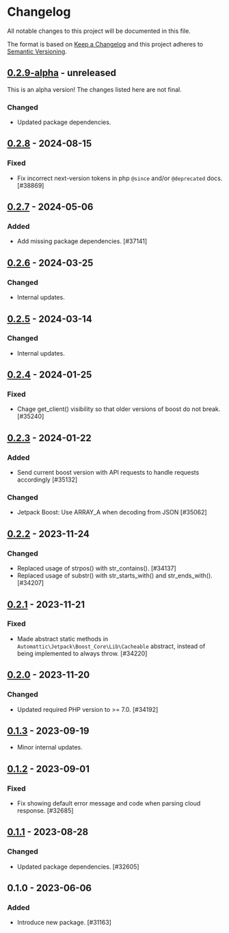 # Changelog

All notable changes to this project will be documented in this file.

The format is based on [Keep a Changelog](https://keepachangelog.com/en/1.0.0/)
and this project adheres to [Semantic Versioning](https://semver.org/spec/v2.0.0.html).

## [0.2.9-alpha] - unreleased

This is an alpha version! The changes listed here are not final.

### Changed
- Updated package dependencies.

## [0.2.8] - 2024-08-15
### Fixed
- Fix incorrect next-version tokens in php `@since` and/or `@deprecated` docs. [#38869]

## [0.2.7] - 2024-05-06
### Added
- Add missing package dependencies. [#37141]

## [0.2.6] - 2024-03-25
### Changed
- Internal updates.

## [0.2.5] - 2024-03-14
### Changed
- Internal updates.

## [0.2.4] - 2024-01-25
### Fixed
- Chage get_client() visibility so that older versions of boost do not break. [#35240]

## [0.2.3] - 2024-01-22
### Added
- Send current boost version with API requests to handle requests accordingly [#35132]

### Changed
- Jetpack Boost: Use ARRAY_A when decoding from JSON [#35062]

## [0.2.2] - 2023-11-24
### Changed
- Replaced usage of strpos() with str_contains(). [#34137]
- Replaced usage of substr() with str_starts_with() and str_ends_with(). [#34207]

## [0.2.1] - 2023-11-21
### Fixed
- Made abstract static methods in `Automattic\Jetpack\Boost_Core\Lib\Cacheable` abstract, instead of being implemented to always throw. [#34220]

## [0.2.0] - 2023-11-20
### Changed
- Updated required PHP version to >= 7.0. [#34192]

## [0.1.3] - 2023-09-19

- Minor internal updates.

## [0.1.2] - 2023-09-01
### Fixed
- Fix showing default error message and code when parsing cloud response. [#32685]

## [0.1.1] - 2023-08-28
### Changed
- Updated package dependencies. [#32605]

## 0.1.0 - 2023-06-06
### Added
- Introduce new package. [#31163]

[0.2.9-alpha]: https://github.com/Automattic/jetpack-boost-core/compare/v0.2.8...v0.2.9-alpha
[0.2.8]: https://github.com/Automattic/jetpack-boost-core/compare/v0.2.7...v0.2.8
[0.2.7]: https://github.com/Automattic/jetpack-boost-core/compare/v0.2.6...v0.2.7
[0.2.6]: https://github.com/Automattic/jetpack-boost-core/compare/v0.2.5...v0.2.6
[0.2.5]: https://github.com/Automattic/jetpack-boost-core/compare/v0.2.4...v0.2.5
[0.2.4]: https://github.com/Automattic/jetpack-boost-core/compare/v0.2.3...v0.2.4
[0.2.3]: https://github.com/Automattic/jetpack-boost-core/compare/v0.2.2...v0.2.3
[0.2.2]: https://github.com/Automattic/jetpack-boost-core/compare/v0.2.1...v0.2.2
[0.2.1]: https://github.com/Automattic/jetpack-boost-core/compare/v0.2.0...v0.2.1
[0.2.0]: https://github.com/Automattic/jetpack-boost-core/compare/v0.1.3...v0.2.0
[0.1.3]: https://github.com/Automattic/jetpack-boost-core/compare/v0.1.2...v0.1.3
[0.1.2]: https://github.com/Automattic/jetpack-boost-core/compare/v0.1.1...v0.1.2
[0.1.1]: https://github.com/Automattic/jetpack-boost-core/compare/v0.1.0...v0.1.1
